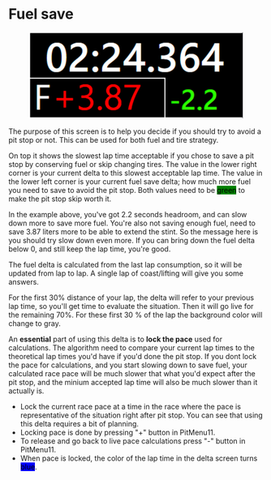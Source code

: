 # Fuel save

<figure><img src="../../.gitbook/assets/image (2).png" alt=""><figcaption></figcaption></figure>

The purpose of this screen is to help you decide if you should try to avoid a pit stop or not. This can be used for both fuel and tire strategy.

On top it shows the slowest lap time acceptable if you chose to save a pit stop by conserving fuel or skip changing tires. The value in the lower right corner is your current delta to this slowest acceptable lap time. The value in the lower left corner is your current fuel save delta; how much more fuel you need to save to avoid the pit stop. Both values need to be <mark style="background-color:green;">green</mark> to make the pit stop skip worth it.

In the example above, you've got 2.2 seconds headroom, and can slow down more to save more fuel. You're also not saving enough fuel, need to save 3.87 liters more to be able to extend the stint. So the message here is you should try slow down even more. If you can bring down the fuel delta below 0, and still keep the lap time, you're good.

The fuel delta is calculated from the last lap consumption, so it will be updated from lap to lap. A single lap of coast/lifting will give you some answers.

For the first 30% distance of your lap, the delta will refer to your previous lap time, so you'll get time to evaluate the situation. Then it will go live for the remaining 70%. For these first 30 % of the lap the background color will change to gray.

An **essential** part of using this delta is to **lock the pace** used for calculations. The algorithm need to compare your current lap times to the theoretical lap times you'd have if you'd done the pit stop. If you dont lock the pace for calculations, and you start slowing down to save fuel, your calculated race pace will be much slower that what you'd expect after the pit stop, and the minium accepted lap time will also be much slower than it actually is.

* Lock the current race pace at a time in the race where the pace is representative of the situation right after pit stop. You can see that using this delta requires a bit of planning.
* Locking pace is done by pressing "+" button in PitMenu11.
* To release and go back to live pace calculations press "-" button in PitMenu11.
* When pace is locked, the color of the lap time in the delta screen turns <mark style="background-color:blue;">blue</mark>.
